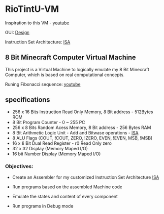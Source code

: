# RioTintU-VM

Inspiration to this VM - [youtube](https://www.youtube.com/playlist?list=PLP29wDx6QmW5DdwpdwHCRJsEubS5NrQ9b)

GUI: [Design](https://www.figma.com/design/reAwBcXTrX9SvhKPDcNfPZ/RioTintU-VM?node-id=0-1&node-type=canvas&t=g7MBf4HXQpEMsfbd-0)

Instruction Set Architecture: [ISA](https://docs.google.com/spreadsheets/d/1ce8okA9Iy8wLN9gtn3IzqqO52bT0SPEkzZ5C6IkLoVc/edit?gid=0#gid=0)

## 8 Bit Minecraft Computer Virtual Machine

This project is a Virtual Machine to logically emulate my 8 Bit Minecraft Computer, which is based on real computational concepts.

Runing Fibonacci sequence: [youtube](https://www.youtube.com/watch?v=nEHz9QRe7IQ)

## specifications

- 256 x 16 Bits Instruction Read Only Memory, 8 Bit address - 512Bytes ROM
- 8 Bit Program Counter - 0 ~ 255 PC
- 256 x 8 Bits Random Acess Memory, 8 Bit address - 256 Bytes RAM
- 8 Bit Arithmetic Logic Unit - Add and Bitwase operations -  [ISA](https://docs.google.com/spreadsheets/d/1ce8okA9Iy8wLN9gtn3IzqqO52bT0SPEkzZ5C6IkLoVc/edit?gid=0#gid=0)
- 8 ALU Flags (COUT, !COUT, ZERO, !ZERO, EVEN, !EVEN, MSB, !MSB)
- 16 x 8 Bit Dual Read Register - r0 Read Only zero
- 32 x 32 Display (Memory Maped I/O)
- 16 bit Number Display (Memory Maped I/O)


### Objectives:

- Create an Assembler for my customized Instruction Set Architecture [ISA](https://docs.google.com/spreadsheets/d/1ce8okA9Iy8wLN9gtn3IzqqO52bT0SPEkzZ5C6IkLoVc/edit?gid=0#gid=0)

- Run programs based on the assembled Machine code

- Emulate the states and content of every component

- Run programs in Debug mode
